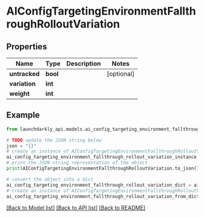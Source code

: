 # AIConfigTargetingEnvironmentFallthroughRolloutVariation


## Properties

Name | Type | Description | Notes
------------ | ------------- | ------------- | -------------
**untracked** | **bool** |  | [optional] 
**variation** | **int** |  | 
**weight** | **int** |  | 

## Example

```python
from launchdarkly_api.models.ai_config_targeting_environment_fallthrough_rollout_variation import AIConfigTargetingEnvironmentFallthroughRolloutVariation

# TODO update the JSON string below
json = "{}"
# create an instance of AIConfigTargetingEnvironmentFallthroughRolloutVariation from a JSON string
ai_config_targeting_environment_fallthrough_rollout_variation_instance = AIConfigTargetingEnvironmentFallthroughRolloutVariation.from_json(json)
# print the JSON string representation of the object
print(AIConfigTargetingEnvironmentFallthroughRolloutVariation.to_json())

# convert the object into a dict
ai_config_targeting_environment_fallthrough_rollout_variation_dict = ai_config_targeting_environment_fallthrough_rollout_variation_instance.to_dict()
# create an instance of AIConfigTargetingEnvironmentFallthroughRolloutVariation from a dict
ai_config_targeting_environment_fallthrough_rollout_variation_from_dict = AIConfigTargetingEnvironmentFallthroughRolloutVariation.from_dict(ai_config_targeting_environment_fallthrough_rollout_variation_dict)
```
[[Back to Model list]](../README.md#documentation-for-models) [[Back to API list]](../README.md#documentation-for-api-endpoints) [[Back to README]](../README.md)



